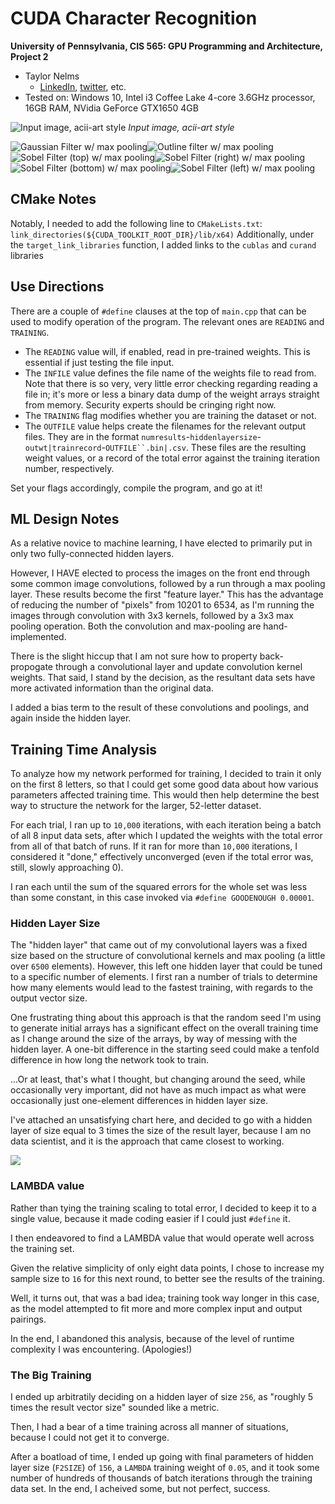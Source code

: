 CUDA Character Recognition
======================

**University of Pennsylvania, CIS 565: GPU Programming and Architecture, Project 2**

* Taylor Nelms
  * [LinkedIn](https://www.linkedin.com/in/taylor-k-7b2110191/), [twitter](https://twitter.com/nelms_taylor), etc.
* Tested on: Windows 10, Intel i3 Coffee Lake 4-core 3.6GHz processor, 16GB RAM, NVidia GeForce GTX1650 4GB

![Input image, acii-art style](img/noFilter.png)
*Input image, acii-art style*

![Gaussian Filter w/ max pooling](img/filter0_gauss.png)![Outline filter w/ max pooling](img/filter1_outline.png)
![Sobel Filter (top) w/ max pooling](img/filter2_sobelTop.png)![Sobel Filter (right) w/ max pooling](img/filter3_sobelRight.png)
![Sobel Filter (bottom) w/ max pooling](img/filter4_sobelBottom.png)![Sobel Filter (left) w/ max pooling](img/filter5_sobelLeft.png)

## CMake Notes

Notably, I needed to add the following line to `CMakeLists.txt`:
`link_directories(${CUDA_TOOLKIT_ROOT_DIR}/lib/x64)`
Additionally, under the `target_link_libraries` function, I added links to the `cublas` and `curand` libraries

## Use Directions

There are a couple of `#define` clauses at the top of `main.cpp` that can be used to modify operation of the program. The relevant ones are `READING` and `TRAINING`. 

* The `READING` value will, if enabled, read in pre-trained weights. This is essential if just testing the file input. 
* The `INFILE` value defines the file name of the weights file to read from. Note that there is so very, very little error checking regarding reading a file in; it's more or less a binary data dump of the weight arrays straight from memory. Security experts should be cringing right now.
* The `TRAINING` flag modifies whether you are training the dataset or not.
* The `OUTFILE` value helps create the filenames for the relevant output files. They are in the format `numresults`-`hiddenlayersize`-`outwt|trainrecord`-`OUTFILE``.bin|.csv`. These files are the resulting weight values, or a record of the total error against the training iteration number, respectively.

Set your flags accordingly, compile the program, and go at it!

## ML Design Notes
As a relative novice to machine learning, I have elected to primarily put in only two fully-connected hidden layers.

However, I HAVE elected to process the images on the front end through some common image convolutions, followed by a run through a max pooling layer. These results become the first "feature layer." This has the advantage of reducing the number of "pixels" from 10201 to 6534, as I'm running the images through convolution with 3x3 kernels, followed by a 3x3 max pooling operation. Both the convolution and max-pooling are hand-implemented.

There is the slight hiccup that I am not sure how to property back-propogate through a convolutional layer and update convolution kernel weights. That said, I stand by the decision, as the resultant data sets have more activated information than the original data.

I added a bias term to the result of these convolutions and poolings, and again inside the hidden layer.


## Training Time Analysis
To analyze how my network performed for training, I decided to train it only on the first 8 letters, so that I could get some good data about how various parameters affected training time. This would then help determine the best way to structure the network for the larger, 52-letter dataset.

For each trial, I ran up to `10,000` iterations, with each iteration being a batch of all 8 input data sets, after which I updated the weights with the total error from all of that batch of runs. If it ran for more than `10,000` iterations, I considered it "done," effectively unconverged (even if the total error was, still, slowly approaching 0).

I ran each until the sum of the squared errors for the whole set was less than some constant, in this case invoked via `#define GOODENOUGH 0.00001`.

### Hidden Layer Size

The "hidden layer" that came out of my convolutional layers was a fixed size based on the structure of convolutional kernels and max pooling (a little over `6500` elements). However, this left one hidden layer that could be tuned to a specific number of elements. I first ran a number of trials to determine how many elements would lead to the fastest training, with regards to the output vector size.

One frustrating thing about this approach is that the random seed I'm using to generate initial arrays has a significant effect on the overall training time as I change around the size of the arrays, by way of messing with the hidden layer. A one-bit difference in the starting seed could make a tenfold difference in how long the network took to train.

...Or at least, that's what I thought, but changing around the seed, while occasionally very important, did not have as much impact as what were occasionally just one-element differences in hidden layer size.

I've attached an unsatisfying chart here, and decided to go with a hidden layer of size equal to 3 times the size of the result layer, because I am no data scientist, and it is the approach that came closest to working.

![](img/traininggraph.png)

### LAMBDA value

Rather than tying the training scaling to total error, I decided to keep it to a single value, because it made coding easier if I could just `#define` it.

I then endeavored to find a LAMBDA value that would operate well across the training set.

Given the relative simplicity of only eight data points, I chose to increase my sample size to `16` for this next round, to better see the results of the training.

Well, it turns out, that was a bad idea; training took way longer in this case, as the model attempted to fit more and more complex input and output pairings.

In the end, I abandoned this analysis, because of the level of runtime complexity I was encountering. (Apologies!)

### The Big Training
I ended up arbitratily deciding on a hidden layer of size `256`, as "roughly 5 times the result vector size" sounded like a metric.

Then, I had a bear of a time training across all manner of situations, because I could not get it to converge.

After a boatload of time, I ended up going with final parameters of hidden layer size (`F2SIZE`) of `156`, a `LAMBDA` training weight of `0.05`, and it took some number of hundreds of thousands of batch iterations through the training data set. In the end, I acheived some, but not perfect, success.


